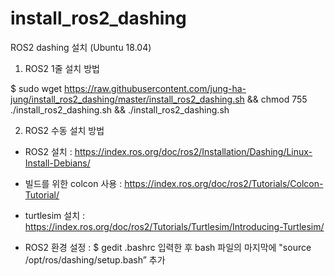 # install_ros2_dashing

ROS2 dashing 설치 (Ubuntu 18.04)

1)	ROS2 1줄 설치 방법 

$ sudo wget https://raw.githubusercontent.com/jung-ha-jung/install_ros2_dashing/master/install_ros2_dashing.sh && chmod 755 ./install_ros2_dashing.sh && ./install_ros2_dashing.sh




2)	ROS2 수동 설치 방법

-	ROS2 설치 : https://index.ros.org/doc/ros2/Installation/Dashing/Linux-Install-Debians/

-	빌드를 위한 colcon 사용 : https://index.ros.org/doc/ros2/Tutorials/Colcon-Tutorial/

-	turtlesim 설치 : https://index.ros.org/doc/ros2/Tutorials/Turtlesim/Introducing-Turtlesim/

-	ROS2 환경 설정 : $ gedit .bashrc 입력한 후 bash 파일의 마지막에 "source /opt/ros/dashing/setup.bash” 추가
